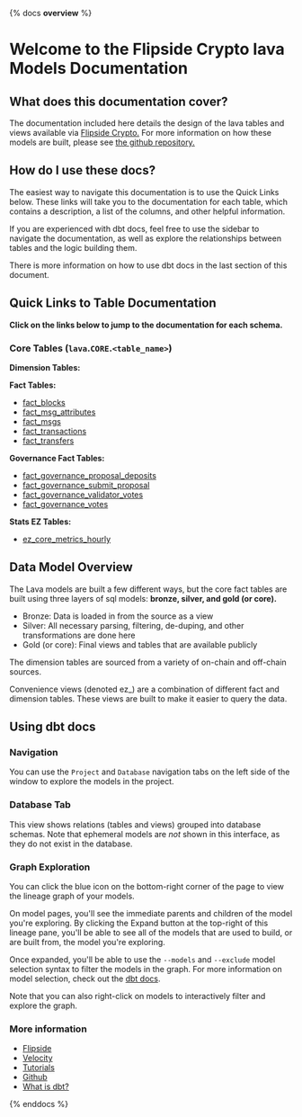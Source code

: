 {% docs __overview__ %}

# Welcome to the Flipside Crypto lava Models Documentation

## **What does this documentation cover?**
The documentation included here details the design of the lava
 tables and views available via [Flipside Crypto.](https://flipsidecrypto.xyz/) For more information on how these models are built, please see [the github repository.](https://github.com/flipsideCrypto/lava-models/)

## **How do I use these docs?**
The easiest way to navigate this documentation is to use the Quick Links below. These links will take you to the documentation for each table, which contains a description, a list of the columns, and other helpful information.

If you are experienced with dbt docs, feel free to use the sidebar to navigate the documentation, as well as explore the relationships between tables and the logic building them.

There is more information on how to use dbt docs in the last section of this document.

## **Quick Links to Table Documentation**

**Click on the links below to jump to the documentation for each schema.**

### Core Tables (`lava`.`CORE`.`<table_name>`)

**Dimension Tables:**


**Fact Tables:**
- [fact_blocks](#!/model/model.lava_models.core__fact_blocks)
- [fact_msg_attributes](#!/model/model.lava_models.core__fact_msg_attributes)
- [fact_msgs](#!/model/model.lava_models.core__fact_msgs)
- [fact_transactions](#!/model/model.lava_models.core__fact_transactions)
- [fact_transfers](#!/model/model.lava_models.core__fact_transfers)


**Governance Fact  Tables:**
- [fact_governance_proposal_deposits](#!/model/model.lava_models.gov__fact_governance_proposal_deposits)
- [fact_governance_submit_proposal](#!/model/model.lava_models.gov__fact_governance_submit_proposal)
- [fact_governance_validator_votes](#!/model/model.lava_models.gov__fact_governance_validator_votes)
- [fact_governance_votes](#!/model/model.lava_models.gov__fact_governance_votes)

**Stats EZ Tables:**
- [ez_core_metrics_hourly](#!/model/model.lava_models.ez_core_metrics_hourly)

## **Data Model Overview**

The Lava models are built a few different ways, but the core fact tables are built using three layers of sql models: **bronze, silver, and gold (or core).**

- Bronze: Data is loaded in from the source as a view
- Silver: All necessary parsing, filtering, de-duping, and other transformations are done here
- Gold (or core): Final views and tables that are available publicly

The dimension tables are sourced from a variety of on-chain and off-chain sources.

Convenience views (denoted ez_) are a combination of different fact and dimension tables. These views are built to make it easier to query the data.

## **Using dbt docs**
### Navigation

You can use the ```Project``` and ```Database``` navigation tabs on the left side of the window to explore the models in the project.

### Database Tab

This view shows relations (tables and views) grouped into database schemas. Note that ephemeral models are *not* shown in this interface, as they do not exist in the database.

### Graph Exploration

You can click the blue icon on the bottom-right corner of the page to view the lineage graph of your models.

On model pages, you'll see the immediate parents and children of the model you're exploring. By clicking the Expand button at the top-right of this lineage pane, you'll be able to see all of the models that are used to build, or are built from, the model you're exploring.

Once expanded, you'll be able to use the ```--models``` and ```--exclude``` model selection syntax to filter the models in the graph. For more information on model selection, check out the [dbt docs](https://docs.getdbt.com/docs/model-selection-syntax).

Note that you can also right-click on models to interactively filter and explore the graph.


### **More information**
- [Flipside](https://flipsidecrypto.xyz/)
- [Velocity](https://app.flipsidecrypto.com/velocity?nav=Discover)
- [Tutorials](https://docs.flipsidecrypto.com/our-data/tutorials)
- [Github](https://github.com/FlipsideCrypto/lava-models)
- [What is dbt?](https://docs.getdbt.com/docs/introduction)

{% enddocs %}